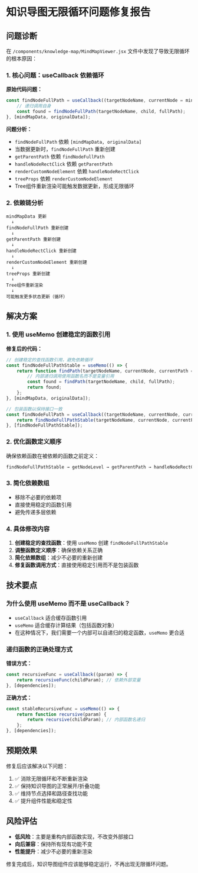# 知识导图无限循环问题修复报告

## 问题诊断

在 `/components/knowledge-map/MindMapViewer.jsx` 文件中发现了导致无限循环的根本原因：

### 1. 核心问题：useCallback 依赖循环

**原始代码问题：**
```javascript
const findNodeFullPath = useCallback((targetNodeName, currentNode = mindMapData || originalData, currentPath = []) => {
    // 递归调用自身
    const found = findNodeFullPath(targetNodeName, child, fullPath);
}, [mindMapData, originalData]);
```

**问题分析：**
- `findNodeFullPath` 依赖 `[mindMapData, originalData]`
- 当数据更新时，`findNodeFullPath` 重新创建
- `getParentPath` 依赖 `findNodeFullPath`
- `handleNodeRectClick` 依赖 `getParentPath`
- `renderCustomNodeElement` 依赖 `handleNodeRectClick`
- `treeProps` 依赖 `renderCustomNodeElement`
- Tree组件重新渲染可能触发数据更新，形成无限循环

### 2. 依赖链分析

```
mindMapData 更新 
  ↓
findNodeFullPath 重新创建
  ↓
getParentPath 重新创建
  ↓
handleNodeRectClick 重新创建
  ↓
renderCustomNodeElement 重新创建
  ↓
treeProps 重新创建
  ↓
Tree组件重新渲染
  ↓
可能触发更多状态更新（循环）
```

## 解决方案

### 1. 使用 useMemo 创建稳定的函数引用

**修复后的代码：**
```javascript
// 创建稳定的查找函数引用，避免依赖循环
const findNodeFullPathStable = useMemo(() => {
    return function findPath(targetNodeName, currentNode, currentPath = []) {
        // 内部递归调用使用函数名而不是变量引用
        const found = findPath(targetNodeName, child, fullPath);
        return found;
    };
}, [mindMapData, originalData]);

// 包装函数以保持接口一致
const findNodeFullPath = useCallback((targetNodeName, currentNode, currentPath) => {
    return findNodeFullPathStable(targetNodeName, currentNode, currentPath);
}, [findNodeFullPathStable]);
```

### 2. 优化函数定义顺序

确保依赖函数在被依赖的函数之前定义：
```javascript
findNodeFullPathStable → getNodeLevel → getParentPath → handleNodeRectClick
```

### 3. 简化依赖数组

- 移除不必要的依赖项
- 直接使用稳定的函数引用
- 避免传递多层依赖

### 4. 具体修改内容

1. **创建稳定的查找函数**：使用 `useMemo` 创建 `findNodeFullPathStable`
2. **调整函数定义顺序**：确保依赖关系正确
3. **简化依赖数组**：减少不必要的重新创建
4. **修复函数调用方式**：直接使用稳定引用而不是包装函数

## 技术要点

### 为什么使用 useMemo 而不是 useCallback？

- `useCallback` 适合缓存函数引用
- `useMemo` 适合缓存计算结果（包括函数对象）
- 在这种情况下，我们需要一个内部可以自递归的稳定函数，`useMemo` 更合适

### 递归函数的正确处理方式

**错误方式：**
```javascript
const recursiveFunc = useCallback((param) => {
    return recursiveFunc(childParam); // 依赖外部变量
}, [dependencies]);
```

**正确方式：**
```javascript
const stableRecursiveFunc = useMemo(() => {
    return function recursive(param) {
        return recursive(childParam); // 内部函数名递归
    };
}, [dependencies]);
```

## 预期效果

修复后应该解决以下问题：
1. ✅ 消除无限循环和不断重新渲染
2. ✅ 保持知识导图的正常展开/折叠功能
3. ✅ 维持节点选择和路径查找功能
4. ✅ 提升组件性能和稳定性

## 风险评估

- **低风险**：主要是重构内部函数实现，不改变外部接口
- **向后兼容**：保持所有现有功能不变
- **性能提升**：减少不必要的重新渲染

修复完成后，知识导图组件应该能够稳定运行，不再出现无限循环问题。